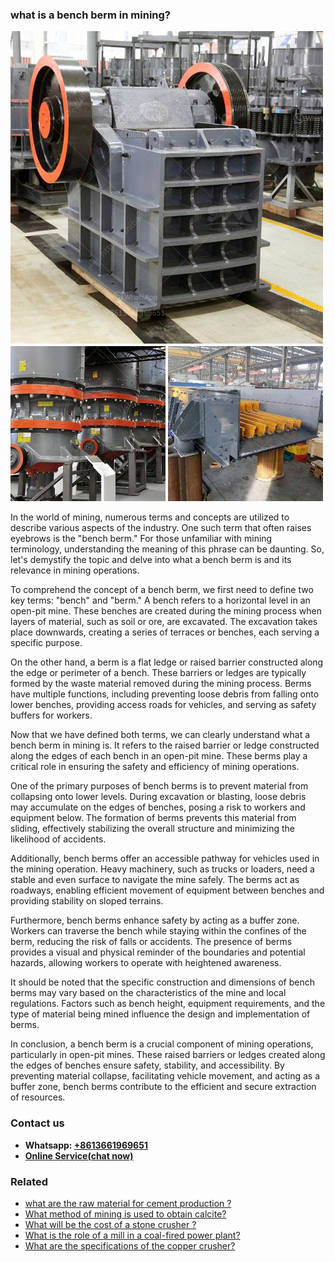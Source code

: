 <h3>what is a bench berm in mining?</h3><img src='1701744909.jpg' alt=''><p>In the world of mining, numerous terms and concepts are utilized to describe various aspects of the industry. One such term that often raises eyebrows is the "bench berm." For those unfamiliar with mining terminology, understanding the meaning of this phrase can be daunting. So, let's demystify the topic and delve into what a bench berm is and its relevance in mining operations.</p><p>To comprehend the concept of a bench berm, we first need to define two key terms: "bench" and "berm." A bench refers to a horizontal level in an open-pit mine. These benches are created during the mining process when layers of material, such as soil or ore, are excavated. The excavation takes place downwards, creating a series of terraces or benches, each serving a specific purpose.</p><p>On the other hand, a berm is a flat ledge or raised barrier constructed along the edge or perimeter of a bench. These barriers or ledges are typically formed by the waste material removed during the mining process. Berms have multiple functions, including preventing loose debris from falling onto lower benches, providing access roads for vehicles, and serving as safety buffers for workers.</p><p>Now that we have defined both terms, we can clearly understand what a bench berm in mining is. It refers to the raised barrier or ledge constructed along the edges of each bench in an open-pit mine. These berms play a critical role in ensuring the safety and efficiency of mining operations.</p><p>One of the primary purposes of bench berms is to prevent material from collapsing onto lower levels. During excavation or blasting, loose debris may accumulate on the edges of benches, posing a risk to workers and equipment below. The formation of berms prevents this material from sliding, effectively stabilizing the overall structure and minimizing the likelihood of accidents.</p><p>Additionally, bench berms offer an accessible pathway for vehicles used in the mining operation. Heavy machinery, such as trucks or loaders, need a stable and even surface to navigate the mine safely. The berms act as roadways, enabling efficient movement of equipment between benches and providing stability on sloped terrains.</p><p>Furthermore, bench berms enhance safety by acting as a buffer zone. Workers can traverse the bench while staying within the confines of the berm, reducing the risk of falls or accidents. The presence of berms provides a visual and physical reminder of the boundaries and potential hazards, allowing workers to operate with heightened awareness.</p><p>It should be noted that the specific construction and dimensions of bench berms may vary based on the characteristics of the mine and local regulations. Factors such as bench height, equipment requirements, and the type of material being mined influence the design and implementation of berms.</p><p>In conclusion, a bench berm is a crucial component of mining operations, particularly in open-pit mines. These raised barriers or ledges created along the edges of benches ensure safety, stability, and accessibility. By preventing material collapse, facilitating vehicle movement, and acting as a buffer zone, bench berms contribute to the efficient and secure extraction of resources.</p><h3>Contact us</h3><ul><li><strong>Whatsapp:&nbsp;<a href="https://wa.me/8613661969651">+8613661969651</a></strong></li><li><a href="https://swt.shibang-china.com/?git&amp;zhl&amp;what is a bench berm in mining"><strong>Online Service(chat now)</strong></a></li></ul><h3>Related</h3><ul><li><a href='what are the raw material for cement production .md'>what are the raw material for cement production ?</a></li><li><a href='What method of mining is used to obtain calcite.md'>What method of mining is used to obtain calcite?</a></li><li><a href='What will be the cost of a stone crusher .md'>What will be the cost of a stone crusher ?</a></li><li><a href='What is the role of a mill in a coalfired power plant.md'>What is the role of a mill in a coal-fired power plant?</a></li><li><a href='What are the specifications of the copper crusher.md'>What are the specifications of the copper crusher?</a></li></ul>